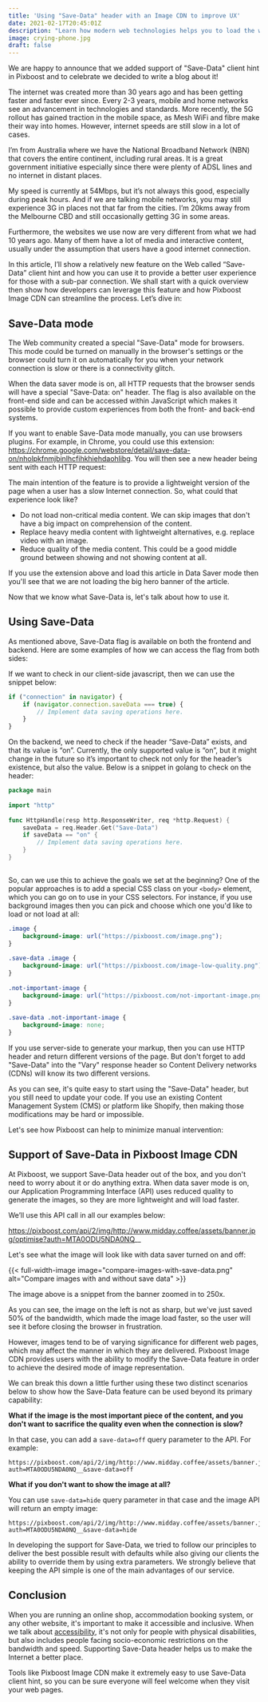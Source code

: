 ```yaml
---
title: 'Using "Save-Data" header with an Image CDN to improve UX'
date: 2021-02-17T20:45:01Z
description: "Learn how modern web technologies helps you to load the website faster for users on slow networks"
image: crying-phone.jpg
draft: false
---
```


We are happy to announce that we added support of "Save-Data" client hint in Pixboost and to celebrate we decided to write
a blog about it!

The internet was created more than 30 years ago and has been getting faster and faster ever since. Every 2-3 years, mobile and home networks see an advancement in technologies and standards. More recently, the 5G rollout has gained traction in the mobile space, as Mesh WiFi and fibre make their way into homes. However, internet speeds are still slow in a lot of cases.

I’m from Australia where we have the National Broadband Network (NBN) that covers the entire continent, including rural areas. It is a great government initiative especially since there were plenty of ADSL lines and no internet in distant places.

My speed is currently at 54Mbps, but it’s not always this good, especially during peak hours. And if we are talking mobile networks, you may still experience 3G in places not that far from the cities. I’m 20kms away from the Melbourne CBD and still occasionally getting 3G in some areas.

Furthermore, the websites we use now are very different from what we had 10 years ago. Many of them have a lot of media and interactive content, usually under the assumption that users have a good internet connection.

In this article, I’ll show a relatively new feature on the Web called “Save-Data” client hint and how you can use it to provide a better user experience for those with a sub-par connection. We shall start with a quick overview then show how developers can leverage this feature and how Pixboost Image CDN can streamline the process. Let’s dive in:

## Save-Data mode

The Web community created a special "Save-Data" mode for browsers. This mode could be
turned on manually in the
browser's settings or the browser could turn it on automatically for you when
your network connection is slow or there is a connectivity glitch.

When the data saver mode is on, all HTTP requests that the browser sends will have a special "Save-Data: on" header. The flag is also available on the front-end side and can be accessed within JavaScript which makes it possible to provide custom experiences from both the front- and back-end systems.

If you want to enable Save-Data mode manually, you can use browsers plugins. For example, in Chrome, you could use this extension: https://chrome.google.com/webstore/detail/save-data-on/nholpkfnmjbinlhcfihkhiehdaohlibg. You will then see a new header being sent with each HTTP request:

The main intention of the feature is to provide a lightweight version of the page when a user has a slow Internet connection. So, what could that experience look like?

* Do not load non-critical media content. We can skip images that don't have a big impact on comprehension of the content.
* Replace heavy media content with lightweight alternatives, e.g. replace video with an image.
* Reduce quality of the media content. This could be a good middle ground between showing and not showing content at all.

If you use the extension above and load this article in Data Saver mode then you'll see that we are not loading the big hero banner of the article. 

Now that we know what Save-Data is, let's talk about how to use it.

## Using Save-Data

As mentioned above, Save-Data flag is available on both the frontend and backend. Here are some examples of how we can access the flag from both sides:

If we want to check in our client-side javascript, then we can use the snippet below:

```javascript
if ("connection" in navigator) {
    if (navigator.connection.saveData === true) {
        // Implement data saving operations here.
    }
}
```
On the backend, we need to check if the header “Save-Data” exists, and that its value is “on”. Currently, the only supported value is “on”, but it might change in the future so it’s important to check not only for the header’s existence, but also the value. Below is a snippet in golang to check on the header:

```go
package main
 
import "http"
 
func HttpHandle(resp http.ResponseWriter, req *http.Request) {
    saveData = req.Header.Get("Save-Data")
    if saveData == "on" {
        // Implement data saving operations here.
    }
}
 
```
So, can we use this to achieve the goals we set at the beginning? One of the popular approaches is to add a special CSS class on your `<body>` element, which you can go on to use in your CSS selectors. For instance, if you use background images then you can pick and choose which one you'd like to load or not load at all:

```css
.image {
    background-image: url("https://pixboost.com/image.png");
}
 
.save-data .image {
    background-image: url("https://pixboost.com/image-low-quality.png");
}
 
.not-important-image {
    background-image: url("https://pixboost.com/not-important-image.png");
}
 
.save-data .not-important-image {
    background-image: none;
}
``` 
If you use server-side to generate your markup, then you can use HTTP header and return different versions of the page. But don't forget to add "Save-Data" into the "Vary" response header so Content Delivery networks (CDNs) will know its two different versions.

As you can see, it's quite easy to start using the "Save-Data" header, but you still need to update your code. If you use an existing Content Management System (CMS) or platform like Shopify, then making those modifications may be hard or impossible.

Let's see how Pixboost can help to minimize manual intervention:

## Support of Save-Data in Pixboost Image CDN

At Pixboost, we support Save-Data header out of the box, and you don't need to worry about it or do anything extra. When data saver mode is on, our Application Programming Interface (API) uses reduced quality to generate the images, so they are more lightweight and will load faster.

We’ll use this API call in all our examples below:

https://pixboost.com/api/2/img/http://www.midday.coffee/assets/banner.jpg/optimise?auth=MTA0ODU5NDA0NQ__

Let's see what the image will look like with data saver turned on and off:

{{< full-width-image image="compare-images-with-save-data.png" alt="Compare images with and without save data" >}}

The image above is a snippet from the banner zoomed in to 250x.

As you can see, the image on the left is not as sharp, but we've just saved 50% of the bandwidth, which made the image load faster, so the user will see it before closing the browser in frustration.

However, images tend to be of varying significance for different web pages, which may affect the manner in which they are delivered. Pixboost Image CDN provides users with the ability to modify the Save-Data feature in order to achieve the desired mode of image representation.

We can break this down a little further using these two distinct scenarios below to show how the Save-Data feature can be used beyond its primary capability:

**What if the image is the most important piece of the content, and you don't want to sacrifice the quality even when the connection is slow?**

In that case, you can add a `save-data=off` query parameter to the API. For example:

```
https://pixboost.com/api/2/img/http://www.midday.coffee/assets/banner.jpg/optimise?auth=MTA0ODU5NDA0NQ__&save-data=off
```

**What if you don't want to show the image at all?**

You can use `save-data=hide` query parameter in that case and the image API will return an empty image:

```
https://pixboost.com/api/2/img/http://www.midday.coffee/assets/banner.jpg/optimise?auth=MTA0ODU5NDA0NQ__&save-data=hide
```
In developing the support for Save-Data, we tried to follow our principles to deliver the best possible result with defaults while also giving our clients the ability to override them by using extra parameters. We strongly believe that keeping the API simple is one of the main advantages of our service.

## Conclusion

When you are running an online shop, accommodation booking system, or any other website, it's important to make it accessible and inclusive. When we talk about [accessibility](https://en.wikipedia.org/wiki/Web_accessibility), it's not only for people with physical disabilities, but also includes people facing socio-economic restrictions on the bandwidth and speed. Supporting Save-Data header helps us to make the Internet a better
place.

Tools like Pixboost Image CDN make it extremely easy to use Save-Data client hint, so you can be sure everyone will feel welcome when they visit your web pages.
